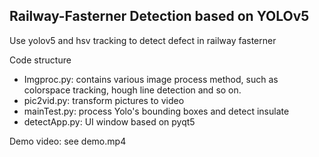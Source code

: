 ## Railway-Fasterner Detection based on YOLOv5

Use yolov5 and hsv tracking to detect defect in railway fasterner


Code structure
- Imgproc.py: contains various image process method, such as colorspace tracking, hough line detection and so on.
- pic2vid.py: transform pictures to video
- mainTest.py: process Yolo's bounding boxes and detect insulate
- detectApp.py: UI window based on pyqt5

Demo video:
see demo.mp4
